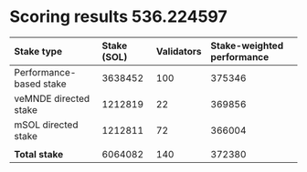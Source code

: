 # Scoring results 536.224597

| Stake type              | Stake (SOL) | Validators | Stake-weighted performance |
|:------------------------|:------------|:-----------|:---------------------------|
| Performance-based stake | 3638452     | 100        | 375346                     |
| veMNDE directed stake   | 1212819     | 22         | 369856                     |
| mSOL directed stake     | 1212811     | 72         | 366004                     |
|                         |             |            |                            |
| **Total stake**         | 6064082     | 140        | 372380                     |

